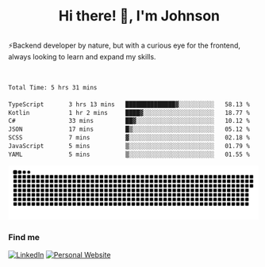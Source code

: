 <div id="user-content-toc">
  <ul align="center">
    <summary><h1 style="display: inline-block">Hi there! 👋, I'm Johnson</h1></summary>
  </ul>
</div>

⚡Backend developer by nature, but with a curious eye for the frontend, always looking to learn and expand my skills.

<br>


<!--START_SECTION:waka-->

```txt
Total Time: 5 hrs 31 mins

TypeScript       3 hrs 13 mins   ██████████████▓░░░░░░░░░░   58.13 %
Kotlin           1 hr 2 mins     ████▓░░░░░░░░░░░░░░░░░░░░   18.77 %
C#               33 mins         ██▓░░░░░░░░░░░░░░░░░░░░░░   10.12 %
JSON             17 mins         █▒░░░░░░░░░░░░░░░░░░░░░░░   05.12 %
SCSS             7 mins          ▓░░░░░░░░░░░░░░░░░░░░░░░░   02.18 %
JavaScript       5 mins          ▒░░░░░░░░░░░░░░░░░░░░░░░░   01.79 %
YAML             5 mins          ▒░░░░░░░░░░░░░░░░░░░░░░░░   01.55 %
```

<!--END_SECTION:waka-->

<picture>
  <source  srcset="https://github.com/joshwambere/joshwambere/blob/output/github-contribution-grid-snake-dark.svg?palette=github-dark">
  <source  srcset="https://github.com/joshwambere/joshwambere/blob/output/github-contribution-grid-snake.svg">
  <img alt="github contribution grid snake animation" src="https://github.com/joshwambere/joshwambere/blob/output/github-contribution-grid-snake.svg">
</picture>

### Find me
<a href="https://www.linkedin.com/in/dusabe-johnson" target="_blank"><img src="https://img.shields.io/badge/LinkedIn-%230077B5.svg?&style=flat&logo=linkedin&logoColor=white" alt="LinkedIn"></a>
‎‎ [![Personal Website](https://img.shields.io/badge/visit-Johnsonis.me-blue)](https://johnsonis.me/)
